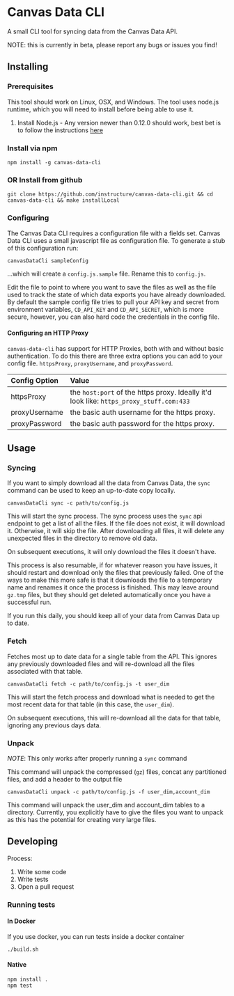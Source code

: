 # Canvas Data CLI

A small CLI tool for syncing data from the Canvas Data API.

NOTE: this is currently in beta, please report any bugs or issues you find!

## Installing

### Prerequisites

This tool should work on Linux, OSX, and Windows. The tool uses node.js runtime, which you will need to install before being able to use it.

1. Install Node.js - Any version newer than 0.12.0 should work, best bet is to follow the instructions [here](https://nodejs.org/en/download/package-manager/)

### Install via npm

`npm install -g canvas-data-cli`

### OR Install from github

`git clone https://github.com/instructure/canvas-data-cli.git && cd canvas-data-cli && make installLocal`

### Configuring

The Canvas Data CLI requires a configuration file with a fields set. Canvas Data CLI uses a small javascript file as configuration file.
To generate a stub of this configuration run:

```bash
canvasDataCli sampleConfig
```

...which will create a `config.js.sample` file. Rename this to `config.js`.

Edit the file to point to where you want to save the files as well as the file used to track the state of which data exports you have already downloaded. By default the sample config file tries to pull your API key and secret from environment variables, `CD_API_KEY` and `CD_API_SECRET`, which is more secure, however, you can also hard code the credentials in the config file.

#### Configuring an HTTP Proxy

`canvas-data-cli` has support for HTTP Proxies, both with and without basic authentication. To do this there
are three extra options you can add to your config file. `httpsProxy`, `proxyUsername`, and `proxyPassword`.

| Config Option | Value                                                                                   |
| :------------ | :-------------------------------------------------------------------------------------- |
| httpsProxy    | the `host:port` of the https proxy. Ideally it'd look like: `https_proxy_stuff.com:433` |
| proxyUsername | the basic auth username for the https proxy.                                            |
| proxyPassword | the basic auth password for the https proxy.                                            |

## Usage

### Syncing

If you want to simply download all the data from Canvas Data, the `sync` command can be used to keep an up-to-date copy locally.

```Shell
canvasDataCli sync -c path/to/config.js
```

This will start the sync process. The sync process uses the `sync` api endpoint to get a list of all the files. If the file does not exist, it will download it. Otherwise, it will skip the file. After downloading all files, it will delete any unexpected files in the directory to remove old data.

On subsequent executions, it will only download the files it doesn't have.

This process is also resumable, if for whatever reason you have issues, it should restart and download only the files that previously failed. One of the ways to make this more safe is that it downloads the file to a temporary name and renames it once the process is finished. This may leave around `gz.tmp` files, but they should get deleted automatically once you have a successful run.

If you run this daily, you should keep all of your data from Canvas Data up to date.

### Fetch

Fetches most up to date data for a single table from the API. This ignores any previously downloaded files and will re-download all the files associated with that table.

```Shell
canvasDataCli fetch -c path/to/config.js -t user_dim
```

This will start the fetch process and download what is needed to get the most recent data for that table (in this case, the `user_dim`).

On subsequent executions, this will re-download all the data for that table, ignoring any previous days data.

### Unpack

_NOTE_: This only works after properly running a `sync` command

This command will unpack the compressed (`gz`) files, concat any partitioned files, and add a header to the output file

```Shell
canvasDataCli unpack -c path/to/config.js -f user_dim,account_dim
```

This command will unpack the user_dim and account_dim tables to a directory. Currently, you explicitly have to give the files you want to unpack as this has the potential for creating very large files.

## Developing

Process:

1. Write some code
2. Write tests
3. Open a pull request

### Running tests

#### In Docker

If you use docker, you can run tests inside a docker container

```Shell
./build.sh
```

#### Native

```Shell
npm install .
npm test
```
